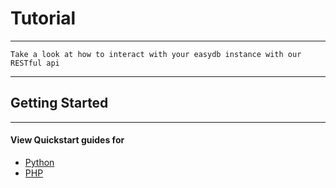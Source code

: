 # Tutorial

---

    Take a look at how to interact with your easydb instance with our RESTful api


---

## Getting Started

---

#### View Quickstart guides for

- [Python](./python_tutorial/python_tutorial.html)
- [PHP](./php_tutorial/php_tutorial.html)



